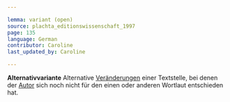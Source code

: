 ```yaml
---

lemma: variant (open)
source: plachta_editionswissenschaft_1997
page: 135
language: German
contributor: Caroline
last_updated_by: Caroline

---
```


**Alternativvariante** Alternative [Veränderungen](emendation.html) einer Textstelle, bei denen der [Autor](author.html) sich noch nicht für den einen oder anderen Wortlaut entschieden hat.
